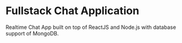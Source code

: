 # Fullstack Chat Application

Realtime Chat App built on top of ReactJS and Node.js with database support of MongoDB.
